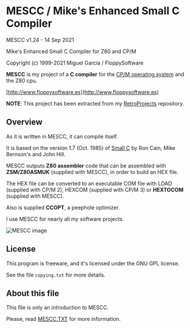 MESCC / Mike's Enhanced Small C Compiler
========================================

MESCC v1.24 - 14 Sep 2021

Mike's Enhanced Small C Compiler for Z80 and CP/M

Copyright (c) 1999-2021 Miguel García / FloppySoftware

**MESCC** is my project of a **C compiler** for the [CP/M operating system](https://en.wikipedia.org/wiki/CP/M) and the Z80 cpu.

[http://www.floppysoftware.es](http://www.floppysoftware.es)

**NOTE**: This project has been extracted from my [RetroProjects](https://github.com/MiguelVis/RetroProjects) repository.

Overview
--------

As it is written in MESCC, it can compile itself.

It is based on the version 1.7 (Oct. 1985) of [Small C](https://en.wikipedia.org/wiki/Small-C) by Ron Cain, Mike Bernson's and John Hill.

MESCC outputs **Z80 assembler** code that can be assembled with **ZSM/Z80ASMUK** (supplied with MESCC), in order to build an HEX file.

The HEX file can be converted to an executable COM file with LOAD (supplied with CP/M 2), HEXCOM (supplied with CP/M 3) or **HEXTOCOM** (supplied with MESCC).

Also is supplied **CCOPT**, a peephole optimizer.

I use MESCC for nearly all my software projects.

![MESCC image](http://www.floppysoftware.es/images/cpm-mescc.jpg "MESCC image")

License
-------

This program is freeware, and it's licensed under the GNU GPL license.

See the file `copying.txt` for more details.

About this file
---------------

This file is only an introduction to MESCC.

Please, read [MESCC.TXT](mescc.txt) for more information.
